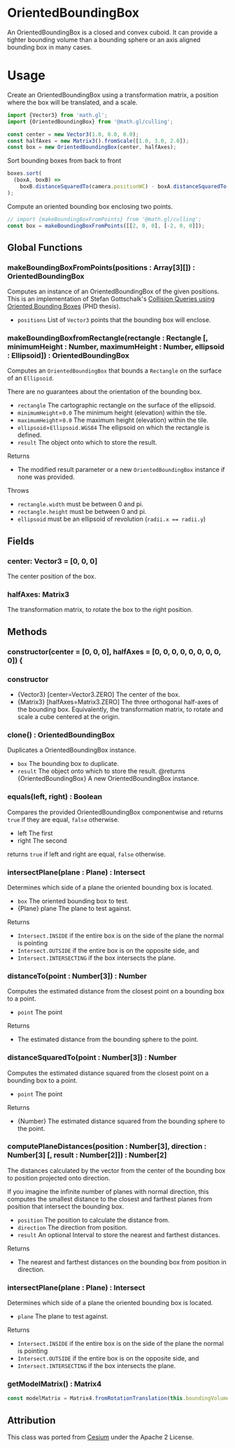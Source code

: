 # OrientedBoundingBox

An OrientedBoundingBox is a closed and convex cuboid. It can provide a tighter bounding volume than a bounding sphere or an axis aligned bounding box in many cases.

# Usage

Create an OrientedBoundingBox using a transformation matrix, a position where the box will be translated, and a scale.

```js
import {Vector3} from 'math.gl';
import {OrientedBoundingBox} from '@math.gl/culling';

const center = new Vector3(1.0, 0.0, 0.0);
const halfAxes = new Matrix3().fromScale([1.0, 3.0, 2.0]);
const box = new OrientedBoundingBox(center, halfAxes);
```

Sort bounding boxes from back to front

```js
boxes.sort(
  (boxA, boxB) =>
    boxB.distanceSquaredTo(camera.positionWC) - boxA.distanceSquaredTo(camera.positionWC)
);
```

Compute an oriented bounding box enclosing two points.

```js
// import {makeBoundingBoxFromPoints} from '@math.gl/culling';
const box = makeBoundingBoxFromPoints([[2, 0, 0], [-2, 0, 0]]);
```

## Global Functions

### makeBoundingBoxFromPoints(positions : Array[3][]) : OrientedBoundingBox

Computes an instance of an OrientedBoundingBox of the given positions.
This is an implementation of Stefan Gottschalk's [Collision Queries using Oriented Bounding Boxes](http://gamma.cs.unc.edu/users/gottschalk/main.pdf) (PHD thesis).

- `positions` List of `Vector3` points that the bounding box will enclose.

### makeBoundingBoxfromRectangle(rectangle : Rectangle [, minimumHeight : Number, maximumHeight : Number, ellipsoid : Ellipsoid]) : OrientedBoundingBox

Computes an `OrientedBoundingBox` that bounds a `Rectangle` on the surface of an `Ellipsoid`.

There are no guarantees about the orientation of the bounding box.

- `rectangle` The cartographic rectangle on the surface of the ellipsoid.
- `minimumHeight`=`0.0` The minimum height (elevation) within the tile.
- `maximumHeight`=`0.0` The maximum height (elevation) within the tile.
- `ellipsoid`=`Ellipsoid.WGS84` The ellipsoid on which the rectangle is defined.
- `result` The object onto which to store the result.

Returns

- The modified result parameter or a new `OrientedBoundingBox` instance if none was provided.

Throws

- `rectangle.width` must be between 0 and pi.
- `rectangle.height` must be between 0 and pi.
- `ellipsoid` must be an ellipsoid of revolution (`radii.x == radii.y`)

## Fields

### center: Vector3 = [0, 0, 0]

The center position of the box.

### halfAxes: Matrix3

The transformation matrix, to rotate the box to the right position.

## Methods

### constructor(center = [0, 0, 0], halfAxes = [0, 0, 0, 0, 0, 0, 0, 0, 0]) {

### constructor

- {Vector3} [center=Vector3.ZERO] The center of the box.
- {Matrix3} [halfAxes=Matrix3.ZERO] The three orthogonal half-axes of the bounding box. Equivalently, the transformation matrix, to rotate and scale a cube centered at the origin.

### clone() : OrientedBoundingBox

Duplicates a OrientedBoundingBox instance.

- `box` The bounding box to duplicate.
- `result` The object onto which to store the result.
  @returns {OrientedBoundingBox} A new OrientedBoundingBox instance.

### equals(left, right) : Boolean

Compares the provided OrientedBoundingBox componentwise and returns `true` if they are equal, `false` otherwise.

- left The first
- right The second

returns `true` if left and right are equal, `false` otherwise.

### intersectPlane(plane : Plane) : Intersect

Determines which side of a plane the oriented bounding box is located.

- `box` The oriented bounding box to test.
- {Plane} plane The plane to test against.

Returns
- `Intersect.INSIDE` if the entire box is on the side of the plane the normal is pointing
- `Intersect.OUTSIDE` if the entire box is on the opposite side, and
- `Intersect.INTERSECTING` if the box intersects the plane.

### distanceTo(point : Number[3]) : Number

Computes the estimated distance from the closest point on a bounding box to a point.

- `point` The point

Returns

- The estimated distance from the bounding sphere to the point.

### distanceSquaredTo(point : Number[3]) : Number

Computes the estimated distance squared from the closest point on a bounding box to a point.

- `point` The point

Returns

- {Number} The estimated distance squared from the bounding sphere to the point.

### computePlaneDistances(position : Number[3], direction : Number[3] [, result : Number[2]]) : Number[2]

The distances calculated by the vector from the center of the bounding box to position projected onto direction.

If you imagine the infinite number of planes with normal direction, this computes the smallest distance to the closest and farthest planes from position that intersect the bounding box.

- `position` The position to calculate the distance from.
- `direction` The direction from position.
- `result` An optional Interval to store the nearest and farthest distances.

Returns

- The nearest and farthest distances on the bounding box from position in direction.

### intersectPlane(plane : Plane) : Intersect

Determines which side of a plane the oriented bounding box is located.

- `plane` The plane to test against.

Returns

- `Intersect.INSIDE` if the entire box is on the side of the plane the normal is pointing
- `Intersect.OUTSIDE` if the entire box is on the opposite side, and
- `Intersect.INTERSECTING` if the box intersects the plane.

### getModelMatrix() : Matrix4

```js
const modelMatrix = Matrix4.fromRotationTranslation(this.boundingVolume.halfAxes, this.boundingVolume.center);
```

## Attribution

This class was ported from [Cesium](https://github.com/AnalyticalGraphicsInc/cesium) under the Apache 2 License.
